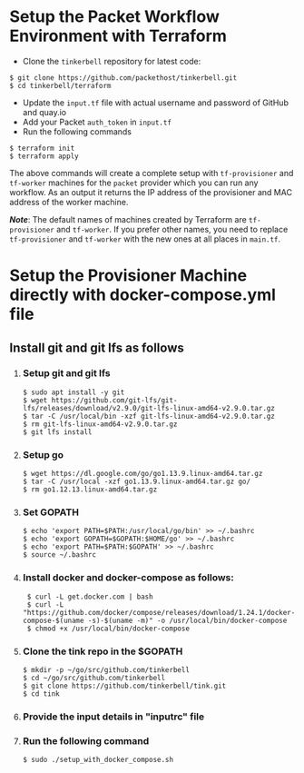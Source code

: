 # Setup the Packet Workflow Environment with Terraform

 - Clone the `tinkerbell` repository for latest code:
```shell
$ git clone https://github.com/packethost/tinkerbell.git
$ cd tinkerbell/terraform
```

 - Update the `input.tf` file with actual username and password of GitHub and quay.io 
 - Add your Packet `auth_token` in `input.tf`
 - Run the following commands
```shell
$ terraform init
$ terraform apply
``` 

The above commands will create a complete setup with `tf-provisioner` and `tf-worker` machines for the `packet` provider which you can run any workflow. As an output it returns the IP address of the provisioner and MAC address of the worker machine.


**_Note_**: The default names of machines created by Terraform are `tf-provisioner` and `tf-worker`. If you prefer other names, you need to replace `tf-provisioner` and `tf-worker` with the new ones at all places in `main.tf`.


# Setup the Provisioner Machine directly with docker-compose.yml file


## Install git and git lfs as follows

1. ### Setup git and git lfs
    ```shell
    $ sudo apt install -y git  
    $ wget https://github.com/git-lfs/git-lfs/releases/download/v2.9.0/git-lfs-linux-amd64-v2.9.0.tar.gz  
    $ tar -C /usr/local/bin -xzf git-lfs-linux-amd64-v2.9.0.tar.gz  
    $ rm git-lfs-linux-amd64-v2.9.0.tar.gz  
    $ git lfs install  
2. ### Setup go
    ```shell
    $ wget https://dl.google.com/go/go1.13.9.linux-amd64.tar.gz
    $ tar -C /usr/local -xzf go1.13.9.linux-amd64.tar.gz go/
    $ rm go1.12.13.linux-amd64.tar.gz
3. ### Set GOPATH
    ```shell
    $ echo 'export PATH=$PATH:/usr/local/go/bin' >> ~/.bashrc
    $ echo 'export GOPATH=$GOPATH:$HOME/go' >> ~/.bashrc
    $ echo 'export PATH=$PATH:$GOPATH' >> ~/.bashrc
    $ source ~/.bashrc

4. ### Install docker and docker-compose as follows:
   ```shell
    $ curl -L get.docker.com | bash
    $ curl -L "https://github.com/docker/compose/releases/download/1.24.1/docker-compose-$(uname -s)-$(uname -m)" -o /usr/local/bin/docker-compose
    $ chmod +x /usr/local/bin/docker-compose

5. ### Clone the tink repo in the $GOPATH
    ```shell
    $ mkdir -p ~/go/src/github.com/tinkerbell
    $ cd ~/go/src/github.com/tinkerbell
    $ git clone https://github.com/tinkerbell/tink.git
    $ cd tink

6. ### Provide the input details in "inputrc" file

7. ### Run the following command
    ```
    $ sudo ./setup_with_docker_compose.sh

